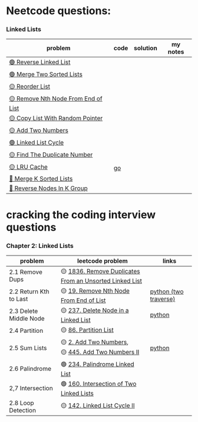 # Neetcode questions:

### Linked Lists

| problem                                                                                                | code                                                                                            | solution | my notes |
|--------------------------------------------------------------------------------------------------------|-------------------------------------------------------------------------------------------------|----------|----------|
| [🟢 Reverse Linked List](https://leetcode.com/problems/reverse-linked-list/)                           |                                                                                                 |          |          |
| [🟢 Merge Two Sorted Lists](https://leetcode.com/problems/merge-two-sorted-lists/)                     |                                                                                                 |          |          |
| [🟡 Reorder List](https://leetcode.com/problems/reorder-list/)                                         |                                                                                                 |          |          |
| [🟡 Remove Nth Node From End of List](https://leetcode.com/problems/remove-nth-node-from-end-of-list/) |                                                                                                 |          |          |
| [🟡 Copy List With Random Pointer](https://leetcode.com/problems/copy-list-with-random-pointer/)       |                                                                                                 |          |          |
| [🟡 Add Two Numbers](https://leetcode.com/problems/add-two-numbers/)                                   |                                                                                                 |          |          |
| [🟢 Linked List Cycle](https://leetcode.com/problems/linked-list-cycle/)                               |                                                                                                 |          |          |
| [🟡 Find The Duplicate Number](https://leetcode.com/problems/find-the-duplicate-number/)               |                                                                                                 |          |          |
| [🟡 LRU Cache](https://leetcode.com/problems/lru-cache/)                                               | [go](https://github.com/shayansm2/leetcodeSolutions/blob/main/src/medium/LRUCacheLinkedList.go) |          |          |
| [🔴 Merge K Sorted Lists](https://leetcode.com/problems/merge-k-sorted-lists/)                         |                                                                                                 |          |          |
| [🔴 Reverse Nodes In K Group](https://leetcode.com/problems/reverse-nodes-in-k-group/)                 |                                                                                                 |          |          |

# cracking the coding interview questions

### Chapter 2: Linked Lists

| problem                | leetcode problem                                                                                                                                               | links                                                                                                                    |
|------------------------|----------------------------------------------------------------------------------------------------------------------------------------------------------------|--------------------------------------------------------------------------------------------------------------------------|
| 2.1 Remove Dups        | 🟡 [1836. Remove Duplicates From an Unsorted Linked List](https://leetcode.com/problems/remove-duplicates-from-an-unsorted-linked-list/)                       |                                                                                                                          |
| 2.2 Return Kth to Last | 🟡 [19. Remove Nth Node From End of List](https://leetcode.com/problems/remove-nth-node-from-end-of-list/)                                                     | [python (two traverse)](https://github.com/shayansm2/leetcodeSolutions/blob/main/src/medium/RemoveNthNodeFromEndList.py) |
| 2.3 Delete Middle Node | 🟡 [237. Delete Node in a Linked List](https://leetcode.com/problems/delete-node-in-a-linked-list/)                                                            | [python](https://github.com/shayansm2/leetcodeSolutions/blob/main/src/medium/DeleteNodeLinkedList.py)                    |
| 2.4 Partition          | 🟡 [86. Partition List](https://leetcode.com/problems/partition-list/)                                                                                         |                                                                                                                          |
| 2.5 Sum Lists          | 🟡 [2. Add Two Numbers](https://leetcode.com/problems/add-two-numbers/), <br/> 🟡 [445. Add Two Numbers II](https://leetcode.com/problems/add-two-numbers-ii/) | [python](https://github.com/shayansm2/leetcodeSolutions/blob/main/src/medium/AddTwoNumbers.py)                           |
| 2.6 Palindrome         | 🟢 [234. Palindrome Linked List](https://leetcode.com/problems/palindrome-linked-list/)                                                                        |                                                                                                                          |
| 2,7 Intersection       | 🟢 [160. Intersection of Two Linked Lists](https://leetcode.com/problems/intersection-of-two-linked-lists/)                                                    |                                                                                                                          |
| 2.8 Loop Detection     | 🟡 [142. Linked List Cycle II](https://leetcode.com/problems/linked-list-cycle-ii/)                                                                            |                                                                                                                          |